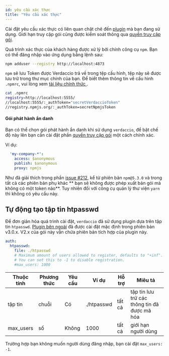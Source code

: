 ```yaml
---
id: yêu cầu xác thực
title: "Yêu cầu xác thực"
---
```

Cài đặt yêu cầu xác thực có liên quan chặt chẽ đến [plugin](plugins.md) mà bạn đang sử dụng. Giới hạn truy cập gói cũng được kiểm soát thông qua [quyền truy cập gói](packages.md).

Quá trình xác thực của khách hàng được xử lý bởi chính công cụ `npm`. Bạn có thể đăng nhập vào ứng dụng bằng lệnh sau:

```bash
npm adduser --registry http://localhost:4873
```

`npm` sẽ lưu Token được Verdaccio trả về trong tệp cấu hình, tệp này sẽ được lưu trữ trong thư mục chính của bạn. Để biết thêm thông tin về cấu hình `.npmrc`, vui lòng xem [ tài liệu chính thức ](https://docs.npmjs.com/files/npmrc).

```bash
cat .npmrc
registry=http://localhost:5555/
//localhost:5555/:_authToken="secretVerdaccioToken"
//registry.npmjs.org/:_authToken=secretNpmjsToken
```

#### Gói phát hành ẩn danh

Bạn có thể chọn gói phát hành ẩn danh khi sử dụng `verdaccio`, để bật chế độ này lên bạn cần cài đặt phần [quyền truy cập gói](packages.md) một cách chính xác.

Ví dụ:

```yaml
  'my-company-*':
    access: $anonymous
    publish: $anonymous
    proxy: npmjs
```

Như đã giải thích trong phần [issue #212](https://github.com/verdaccio/verdaccio/issues/212#issuecomment-308578500), kể từ phiên bản `npm@5.3.0` và trong tất cả các phiên bản phụ khác ** bạn sẽ không được phép xuất bản gói mà không có một token nào**. Tuy nhiên đối với công cụ quản lý thư viện `yarn` thì không có yêu cầu này.

## Tự động tạo tập tin htpasswd

Để đơn giản hóa quá trình cài đặt, `verdaccio` đã sử dụng plugin dựa trên tập tin `htpasswd`. [Plugin bên ngoài](https://github.com/verdaccio/verdaccio-htpasswd) đã được cài đặt mặc định trong phiên bản v3.0.x. V2.x của gói này vẫn chứa phiên bản tích hợp của plugin này.

```yaml
auth:
  htpasswd:
    file: ./htpasswd
    # Maximum amount of users allowed to register, defaults to "+inf".
    # You can set this to -1 to disable registration.
    #max_users: 1000
```

| Thuộc tính | Phương thức | Yêu cầu | Ví dụ      | Hỗ trợ | Miêu tả                                      |
| ---------- | ----------- | ------- | ---------- | ------ | -------------------------------------------- |
| tập tin    | chuỗi       | Có      | ./htpasswd | tất cả | tập tin lưu trữ các thông tin đã được mã hóa |
| max_users  | số          | Không   | 1000       | tất cả | giới hạn người dùng                          |

Trường hợp bạn không muốn người dùng đăng nhập, bạn cài đặt `max_users: -1`.